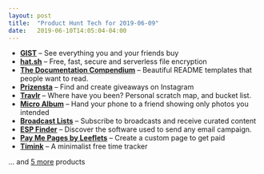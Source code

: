 ```yaml
---
layout: post
title:  "Product Hunt Tech for 2019-06-09"
date:   2019-06-10T14:05:04-04:00
---
```


* **[GIST](https://www.producthunt.com/posts/gist-3?utm_campaign=producthunt-api&utm_medium=api&utm_source=Application%3A+Daily+Digest+RSS+%28ID%3A+3202%29)** – See everything you and your friends buy
* **[hat.sh](https://www.producthunt.com/posts/hat-sh?utm_campaign=producthunt-api&utm_medium=api&utm_source=Application%3A+Daily+Digest+RSS+%28ID%3A+3202%29)** – Free, fast, secure and serverless file encryption
* **[The Documentation Compendium](https://www.producthunt.com/posts/the-documentation-compendium?utm_campaign=producthunt-api&utm_medium=api&utm_source=Application%3A+Daily+Digest+RSS+%28ID%3A+3202%29)** – Beautiful README templates that people want to read.
* **[Prizensta](https://www.producthunt.com/posts/prizensta?utm_campaign=producthunt-api&utm_medium=api&utm_source=Application%3A+Daily+Digest+RSS+%28ID%3A+3202%29)** – Find and create giveaways on Instagram
* **[Travlr](https://www.producthunt.com/posts/travlr?utm_campaign=producthunt-api&utm_medium=api&utm_source=Application%3A+Daily+Digest+RSS+%28ID%3A+3202%29)** – Where have you been? Personal scratch map, and bucket list.
* **[Micro Album](https://www.producthunt.com/posts/micro-album?utm_campaign=producthunt-api&utm_medium=api&utm_source=Application%3A+Daily+Digest+RSS+%28ID%3A+3202%29)** – Hand your phone to a friend showing only photos you intended
* **[Broadcast Lists](https://www.producthunt.com/posts/broadcast-lists-2?utm_campaign=producthunt-api&utm_medium=api&utm_source=Application%3A+Daily+Digest+RSS+%28ID%3A+3202%29)** – Subscribe to broadcasts and receive curated content
* **[ESP Finder](https://www.producthunt.com/posts/esp-finder?utm_campaign=producthunt-api&utm_medium=api&utm_source=Application%3A+Daily+Digest+RSS+%28ID%3A+3202%29)** – Discover the software used to send any email campaign.
* **[Pay Me Pages by Leeflets](https://www.producthunt.com/posts/pay-me-pages-by-leeflets?utm_campaign=producthunt-api&utm_medium=api&utm_source=Application%3A+Daily+Digest+RSS+%28ID%3A+3202%29)** – Create a custom page to get paid
* **[Timink](https://www.producthunt.com/posts/timink?utm_campaign=producthunt-api&utm_medium=api&utm_source=Application%3A+Daily+Digest+RSS+%28ID%3A+3202%29)** – A minimalist free time tracker

… and [5 more](https://www.producthunt.com/tech) products
